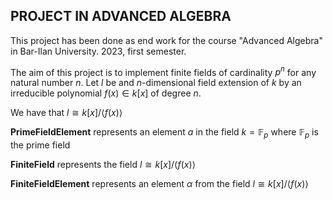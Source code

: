 ## PROJECT IN ADVANCED ALGEBRA

This project has been done as end work for the course "Advanced Algebra" in Bar-Ilan University.
2023, first semester.

The aim of this project is to implement finite fields of cardinality $`p^n`$ for any natural number $`n`$. Let $`l`$ be and $`n`$-dimensional field extension of $`k`$ by an irreducible polynomial $`f(x) \in k[x]`$ of degree $`n`$.

We have that $`l \cong k[x]/\langle f(x)\rangle`$

**PrimeFieldElement** represents an element $`a`$ in the field $`k=\mathbb{F}_p`$ where $`\mathbb{F}_p`$ is the prime field

**FiniteField** represents the field $`l \cong k[x]/\langle f(x)\rangle`$

**FiniteFieldElement** represents an element $`\alpha`$ from the field $`l \cong k[x]/\langle f(x)\rangle`$
